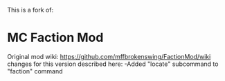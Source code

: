 This is a fork of:
# MC Faction Mod

Original mod wiki: https://github.com/mffbrokenswing/FactionMod/wiki changes for this version described here:
-Added "locate" subcommand to "faction" command
